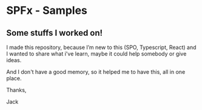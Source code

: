 # SPFx - Samples

## Some stuffs I worked on!

I made this repository, because I’m new to this (SPO, Typescript, React) and I wanted to share what i've learn, maybe it could help somebody or give ideas.

And I don't have a good memory, so it helped me to have this, all in one place.

Thanks,

Jack


